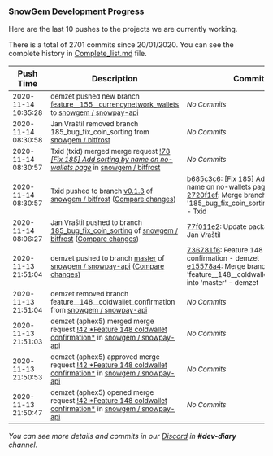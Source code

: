 
### SnowGem Development Progress

Here are the last 10 pushes to the projects we are currently working.

There is a total of 2701 commits since 20/01/2020. You can see the complete history in
 [Complete_list.md](Complete_list.md) file.

| Push Time | Description | Commits |
| --- | --- | --- |
| <sub>2020-11-14 10:35:28</sub> | <sub>demzet pushed new branch [feature\_\_155\_\_currencynetwork\_wallets](https://gitlab.com/snowgem/snowpay-api/commits/feature__155__currencynetwork_wallets) to [snowgem / snowpay\-api](https://gitlab.com/snowgem/snowpay-api)</sub> | <sub>_No Commits_</sub> |
| <sub>2020-11-14 08:30:58</sub> | <sub>Jan Vraštil removed branch 185_bug_fix_coin_sorting from [snowgem / bitfrost](https://gitlab.com/snowgem/bitfrost)</sub> | <sub>_No Commits_</sub> |
| <sub>2020-11-14 08:30:57</sub> | <sub>Txid (txid) merged merge request [!78 *[Fix 185] Add sorting by name on no-wallets page*](https://gitlab.com/snowgem/bitfrost/-/merge_requests/78) in [snowgem / bitfrost](https://gitlab.com/snowgem/bitfrost)</sub> | <sub>_No Commits_</sub> |
| <sub>2020-11-14 08:30:57</sub> | <sub>Txid pushed to branch [v0\.1\.3](https://gitlab.com/snowgem/bitfrost/commits/v0.1.3) of [snowgem / bitfrost](https://gitlab.com/snowgem/bitfrost) ([Compare changes](https://gitlab.com/snowgem/bitfrost/compare/5dba0de4211e9a0225b5d1030ec52d29d308ff89...2720f1ef53ddaaa98da718f7478549bf6373bbfe))</sub> | <sub>[b685c3c6](https://gitlab.com/snowgem/bitfrost/-/commit/b685c3c641bb469e84094671896f2248fb139f9f): [Fix 185] Add sorting by name on no-wallets page - Jan Vraštil<br>[2720f1ef](https://gitlab.com/snowgem/bitfrost/-/commit/2720f1ef53ddaaa98da718f7478549bf6373bbfe): Merge branch '185_bug_fix_coin_sorting' into 'v0.1.3' - Txid</sub> |
| <sub>2020-11-14 08:06:27</sub> | <sub>Jan Vraštil pushed to branch [185\_bug\_fix\_coin\_sorting](https://gitlab.com/snowgem/bitfrost/commits/185_bug_fix_coin_sorting) of [snowgem / bitfrost](https://gitlab.com/snowgem/bitfrost) ([Compare changes](https://gitlab.com/snowgem/bitfrost/compare/4a4cbf87c294e08b906b8abd17c30db774fce16d...77f011e2e9899c525f59ef35e403a27b9b32b39d))</sub> | <sub>[77f011e2](https://gitlab.com/snowgem/bitfrost/-/commit/77f011e2e9899c525f59ef35e403a27b9b32b39d): Update package-lock.json - Jan Vraštil</sub> |
| <sub>2020-11-13 21:51:04</sub> | <sub>demzet pushed to branch [master](https://gitlab.com/snowgem/snowpay-api/commits/master) of [snowgem / snowpay\-api](https://gitlab.com/snowgem/snowpay-api) ([Compare changes](https://gitlab.com/snowgem/snowpay-api/compare/0b7f578d52d8ef0144cf62450e6444d6478b7274...e15578a49a9f094a4039eac81fccd7a39eaec101))</sub> | <sub>[736781f6](https://gitlab.com/snowgem/snowpay-api/-/commit/736781f6467cb4cecbad7e8c397e7c8b886ac721): Feature  148  coldwallet confirmation - demzet<br>[e15578a4](https://gitlab.com/snowgem/snowpay-api/-/commit/e15578a49a9f094a4039eac81fccd7a39eaec101): Merge branch 'feature__148__coldwallet_confirmation' into 'master' - demzet</sub> |
| <sub>2020-11-13 21:51:04</sub> | <sub>demzet removed branch feature__148__coldwallet_confirmation from [snowgem / snowpay\-api](https://gitlab.com/snowgem/snowpay-api)</sub> | <sub>_No Commits_</sub> |
| <sub>2020-11-13 21:51:03</sub> | <sub>demzet (aphex5) merged merge request [\!42 \*Feature  148  coldwallet confirmation\*](https://gitlab.com/snowgem/snowpay-api/-/merge_requests/42) in [snowgem / snowpay\-api](https://gitlab.com/snowgem/snowpay-api)</sub> | <sub>_No Commits_</sub> |
| <sub>2020-11-13 21:50:53</sub> | <sub>demzet (aphex5) approved merge request [\!42 \*Feature  148  coldwallet confirmation\*](https://gitlab.com/snowgem/snowpay-api/-/merge_requests/42) in [snowgem / snowpay\-api](https://gitlab.com/snowgem/snowpay-api)</sub> | <sub>_No Commits_</sub> |
| <sub>2020-11-13 21:50:47</sub> | <sub>demzet (aphex5) opened merge request [\!42 \*Feature  148  coldwallet confirmation\*](https://gitlab.com/snowgem/snowpay-api/-/merge_requests/42) in [snowgem / snowpay\-api](https://gitlab.com/snowgem/snowpay-api)</sub> | <sub>_No Commits_</sub> |

_You can see more details and commits in our [Discord](https://discord.gg/zumGnbg) in **#dev-diary** channel._
